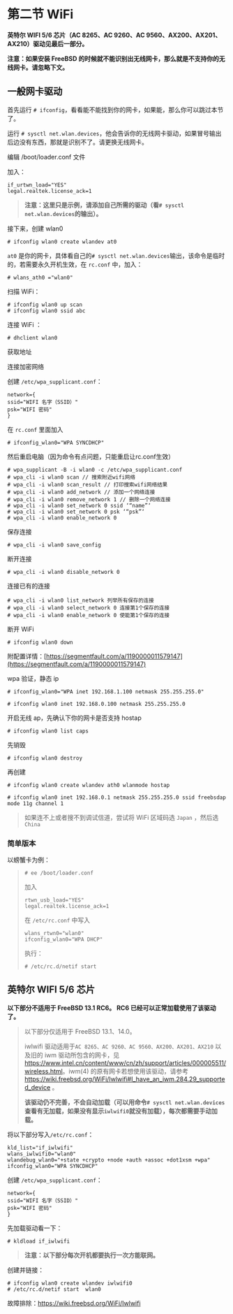 # 第二节 WiFi

**英特尔 WIFI 5/6 芯片（AC 8265、AC 9260、AC 9560、AX200、AX201、AX210）驱动见最后一部分。**

**注意：如果安装 FreeBSD 的时候就不能识别出无线网卡，那么就是不支持你的无线网卡。请忽略下文。**

## 一般网卡驱动

首先运行 `# ifconfig`，看看能不能找到你的网卡，如果能，那么你可以跳过本节了。

运行 `# sysctl net.wlan.devices`，他会告诉你的无线网卡驱动，如果冒号输出后边没有东西，那就是识别不了。请更换无线网卡。

编辑 /boot/loader.conf 文件

加入：

```
if_urtwn_load="YES" 
legal.realtek.license_ack=1
```

>**注意：这里只是示例，请添加自己所需的驱动（看`# sysctl net.wlan.devices`的输出）。**

接下来，创建 wlan0

```
# ifconfig wlan0 create wlandev at0
```

`at0` 是你的网卡，具体看自己的`# sysctl net.wlan.devices`输出，该命令是临时的，若需要永久开机生效，在 `rc.conf` 中，加入：

```
# wlans_ath0 ="wlan0"
```

扫描 WiFi：

```
# ifconfig wlan0 up scan
# ifconfig wlan0 ssid abc
```

连接 WiFi ：

```
# dhclient wlan0
```

获取地址

连接加密网络

创建 `/etc/wpa_supplicant.conf`：

```
network={ 
ssid="WIFI 名字（SSID）" 
psk="WIFI 密码"
}
```

在 `rc.conf` 里面加入

```
# ifconfig_wlan0="WPA SYNCDHCP"
```

然后重启电脑（因为命令有点问题，只能重启让rc.conf生效）

```
# wpa_supplicant -B -i wlan0 -c /etc/wpa_supplicant.conf
# wpa_cli -i wlan0 scan // 搜索附近wifi网络
# wpa_cli -i wlan0 scan_result // 打印搜索wifi网络结果
# wpa_cli -i wlan0 add_network // 添加一个网络连接
# wpa_cli -i wlan0 remove_network 1 // 删除一个网络连接
# wpa_cli -i wlan0 set_network 0 ssid ‘“name”‘
# wpa_cli -i wlan0 set_network 0 psk ‘“psk”‘
# wpa_cli -i wlan0 enable_network 0
```

保存连接

```
# wpa_cli -i wlan0 save_config
```

断开连接

```
# wpa_cli -i wlan0 disable_network 0
```

连接已有的连接

```
# wpa_cli -i wlan0 list_network 列举所有保存的连接
# wpa_cli -i wlan0 select_network 0 连接第1个保存的连接
# wpa_cli -i wlan0 enable_network 0 使能第1个保存的连接
```

断开 WiFi

```
# ifconfig wlan0 down
```

附配置详情：[https://segmentfault.com/a/1190000011579147](https://segmentfault.com/a/1190000011579147)

wpa 验证，静态 ip

```
# ifconfig_wlan0="WPA inet 192.168.1.100 netmask 255.255.255.0"

# ifconfig wlan0 inet 192.168.0.100 netmask 255.255.255.0
```

开启无线 ap，先确认下你的网卡是否支持 hostap

```
# ifconfig wlan0 list caps
```

先销毁

```
# ifconfig wlan0 destroy
```

再创建

```
# ifconfig wlan0 create wlandev ath0 wlanmode hostap

# ifconfig wlan0 inet 192.168.0.1 netmask 255.255.255.0 ssid freebsdap mode 11g channel 1
```

>如果连不上或者搜不到调试信道，尝试将 WiFi 区域码选 `Japan` ，然后选 `China`

### 简单版本

以螃蟹卡为例：

>
>```
># ee /boot/loader.conf 
>```
>
>加入
>
>```
>rtwn_usb_load="YES"
>legal.realtek.license_ack=1
>```
>
>在 `/etc/rc.conf` 中写入
>
>```
>wlans_rtwn0="wlan0"
>ifconfig_wlan0="WPA DHCP"
>```
>
>执行：
>
>```
># /etc/rc.d/netif start
>```

## 英特尔 WIFI 5/6 芯片

**以下部分不适用于 FreeBSD 13.1 RC6。 RC6 已经可以正常加载使用了该驱动了。**

>以下部分仅适用于 FreeBSD 13.1、14.0。
>
>iwlwifi 驱动适用于`AC 8265、AC 9260、AC 9560、AX200、AX201、AX210` 以及旧的 iwm 驱动所包含的网卡，见 <https://www.intel.cn/content/www/cn/zh/support/articles/000005511/wireless.html>。iwm(4) 的原有网卡若想使用该驱动，请参考 <https://wiki.freebsd.org/WiFi/Iwlwifi#I_have_an_iwm.284.29_supported_device> 。
> 
>**该驱动仍不完善，不会自动加载（可以用命令`# sysctl net.wlan.devices`查看有无加载，如果没有显示`iwlwifi0`就没有加载），每次都需要手动加载。**

将以下部分写入`/etc/rc.conf`：

```
kld_list="if_iwlwifi"
wlans_iwlwifi0="wlan0"
wlandebug_wlan0="+state +crypto +node +auth +assoc +dot1xsm +wpa"
ifconfig_wlan0="WPA SYNCDHCP"
```

创建 `/etc/wpa_supplicant.conf`：

```
network={ 
ssid="WIFI 名字（SSID）" 
psk="WIFI 密码"
}
```

先加载驱动看一下：

```
# kldload if_iwlwifi
```

>**注意：以下部分每次开机都要执行一次方能联网。**


创建并链接：

```
# ifconfig wlan0 create wlandev iwlwifi0
# /etc/rc.d/netif start  wlan0
```

故障排除：<https://wiki.freebsd.org/WiFi/Iwlwifi>
